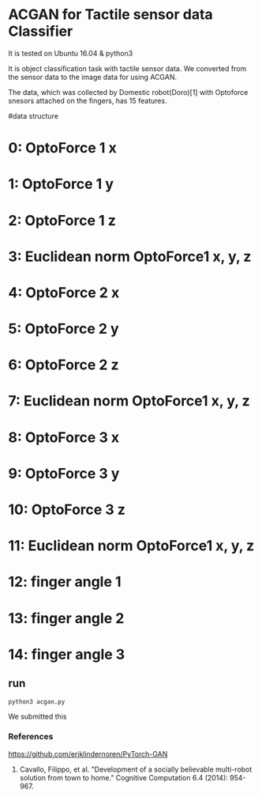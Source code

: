 # ACGAN for Tactile sensor data Classifier

It is tested on Ubuntu 16.04 & python3

It is object classification task with tactile sensor data. We converted from the sensor data to the image data for using ACGAN. 

The data, which was collected by Domestic robot(Doro)[1] with Optoforce snesors attached on the fingers, has 15 features.

#data structure
# 0: OptoForce 1 x
# 1: OptoForce 1 y
# 2: OptoForce 1 z
# 3: Euclidean norm OptoForce1 x, y, z
# 4: OptoForce 2 x
# 5: OptoForce 2 y
# 6: OptoForce 2 z
# 7: Euclidean norm OptoForce1 x, y, z
# 8: OptoForce 3 x
# 9: OptoForce 3 y
# 10: OptoForce 3 z
# 11: Euclidean norm OptoForce1 x, y, z
# 12: finger angle 1
# 13: finger angle 2
# 14: finger angle 3

## run
```
python3 acgan.py
```
We submitted this 
###  References
https://github.com/eriklindernoren/PyTorch-GAN
1. Cavallo, Filippo, et al. "Development of a socially believable multi-robot solution from town to home." Cognitive Computation 6.4 (2014): 954-967.


